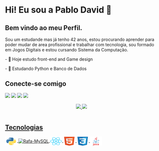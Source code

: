 <div>
    <h1>Hi! Eu sou a Pablo David 👋 </h1>
    <h2>Bem vindo ao meu Perfil.</h2>
    <p>Sou um estudande mas já tenho 42 anos, estou procurando aprender para poder mudar de area profissional e trabalhar com tecnologia, sou formado em Jogos Digitais e estou cursando Sistema da Computação.
    </p>
    <p>- 🔭 Hoje estudo front-end and Game design</p>
    <p>- 🌱 Estudando Python e Banco de Dados</p>
</div>
<div>
    <h2>Conecte-se comigo</h2>
   <a href="https://www.linkedin.com/https://www.linkedin.com/in/pablo-david-099898100/" target="_blank"><img src="https://img.shields.io/badge/-LinkedIn-%230077B5?style=for-the-badge&logo=linkedin&logoColor=white" target="_blank"></a>
    <a href="https://instagram.com/jpablodavid" target="_blank"><img src="https://img.shields.io/badge/-Instagram-%23E4405F?style=for-the-badge&logo=instagram&logoColor=white" target="_blank"></a> 
   <a href="https://discord.gg/pablodavid_1307" target="83Rfl#3843"><img src="https://img.shields.io/badge/Discord-7289DA?style=for-the-badge&logo=discord&logoColor=white" target="_blank"></a> 
    <a href = "mailto:jpablodavid1307@gmail.com"><img src="https://img.shields.io/badge/-Gmail-%23333?style=for-the-badge&logo=gmail&logoColor=white" target="_blank"></a>
</div>
<br>
<div align="center">
  <a href="https://github.com/jpablodavid">
  <img height="180em" src="https://github-readme-stats.vercel.app/api?username=jpablodavid&show_icons=true&theme=tokyonight&include_all_commits=true&count_private=true"/>
  <img height="180em" src="https://github-readme-stats.vercel.app/api/top-langs/?username=jpablodavid&layout=compact&langs_count=7&theme=tokyonight"/>
</div>
<div style="display: inline_block"><br>
    <h2>Tecnologias</h2>
  <img align="center" alt="Rafa-Python" height="30" width="40" src="https://raw.githubusercontent.com/devicons/devicon/master/icons/python/python-original.svg">
  <img align="center" alt="Rafa-MySQL" height="30" width="40" src="https://cdn.jsdelivr.net/gh/devicons/devicon/icons/mysql/mysql-original-wordmark.svg">
   <img align="center" alt="Rafa-React" height="30" width="40" src="https://raw.githubusercontent.com/devicons/devicon/master/icons/react/react-original.svg">
  <img align="center" alt="Rafa-HTML" height="30" width="40" src="https://raw.githubusercontent.com/devicons/devicon/master/icons/html5/html5-original.svg">
  <img align="center" alt="Rafa-CSS" height="30" width="40" src="https://raw.githubusercontent.com/devicons/devicon/master/icons/css3/css3-original.svg">
  <img align="center" alt="" height="30" width="40" src="https://raw.githubusercontent.com/devicons/devicon/master/icons/java/java-original-wordmark.svg">
</div>
<br>
<br>

